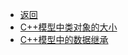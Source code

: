 * [返回](../README.md)
* [C++模型中类对象的大小](./class_size.md)
* [C++模型中的数据继承](./Inheritance_cppmodel.md)





